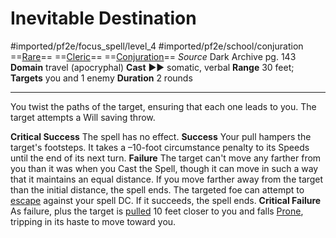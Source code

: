 # Inevitable Destination
#imported/pf2e/focus_spell/level_4 #imported/pf2e/school/conjuration 
==[Rare](rare.md)== ==[Cleric](rules/traits/cleric.md)== ==[Conjuration](conjuration.md)==
*Source* Dark Archive pg. 143
**Domain** travel (apocryphal)
**Cast** ►► somatic, verbal
**Range** 30 feet; **Targets** you and 1 enemy
**Duration** 2 rounds

---
You twist the paths of the target, ensuring that each one leads to you. The target attempts a Will saving throw.

**Critical Success** The spell has no effect.
**Success** Your pull hampers the target's footsteps. It takes a –10-foot circumstance penalty to its Speeds until the end of its next turn.
**Failure** The target can't move any farther from you than it was when you Cast the Spell, though it can move in such a way that it maintains an equal distance. If you move farther away from the target than the initial distance, the spell ends. The targeted foe can attempt to [escape](escape.md) against your spell DC. If it succeeds, the spell ends.
**Critical Failure** As failure, plus the target is [pulled](../../../Rules/Forced%20Movement.md) 10 feet closer to you and falls [Prone](../../../Conditions/Prone.md), tripping in its haste to move toward you. 